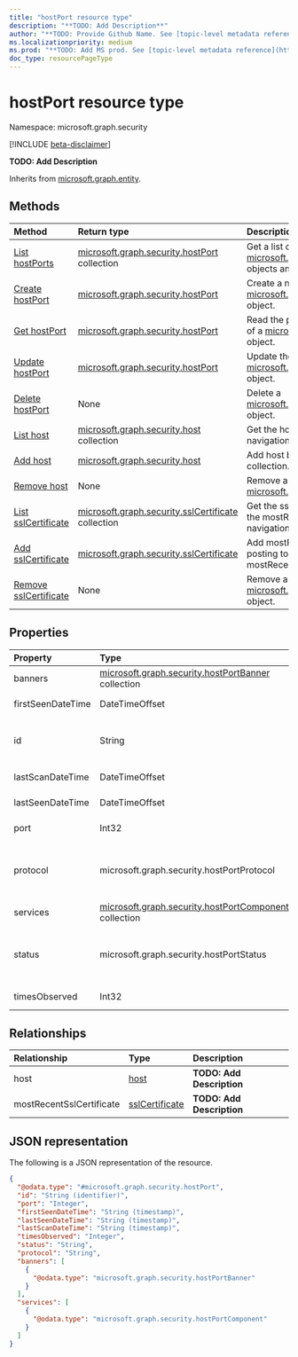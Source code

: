 ```yaml
---
title: "hostPort resource type"
description: "**TODO: Add Description**"
author: "**TODO: Provide Github Name. See [topic-level metadata reference](https://aka.ms/msgo?pagePath=Document-APIs/Guidelines/Metadata)**"
ms.localizationpriority: medium
ms.prod: "**TODO: Add MS prod. See [topic-level metadata reference](https://aka.ms/msgo?pagePath=Document-APIs/Guidelines/Metadata)**"
doc_type: resourcePageType
---
```


# hostPort resource type

Namespace: microsoft.graph.security

[!INCLUDE [beta-disclaimer](../../includes/beta-disclaimer.md)]

**TODO: Add Description**


Inherits from [microsoft.graph.entity](../resources/entity.md).

## Methods
|Method|Return type|Description|
|:---|:---|:---|
|[List hostPorts](../api/security-hostname-list-ports.md)|[microsoft.graph.security.hostPort](../resources/security-hostport.md) collection|Get a list of the [microsoft.graph.security.hostPort](../resources/security-hostport.md) objects and their properties.|
|[Create hostPort](../api/security-hostname-post-ports.md)|[microsoft.graph.security.hostPort](../resources/security-hostport.md)|Create a new [microsoft.graph.security.hostPort](../resources/security-hostport.md) object.|
|[Get hostPort](../api/security-hostport-get.md)|[microsoft.graph.security.hostPort](../resources/security-hostport.md)|Read the properties and relationships of a [microsoft.graph.security.hostPort](../resources/security-hostport.md) object.|
|[Update hostPort](../api/security-hostport-update.md)|[microsoft.graph.security.hostPort](../resources/security-hostport.md)|Update the properties of a [microsoft.graph.security.hostPort](../resources/security-hostport.md) object.|
|[Delete hostPort](../api/security-hostname-delete-ports.md)|None|Delete a [microsoft.graph.security.hostPort](../resources/security-hostport.md) object.|
|[List host](../api/security-hostport-list-host.md)|[microsoft.graph.security.host](../resources/security-host.md) collection|Get the host resources from the host navigation property.|
|[Add host](../api/security-hostport-post-host.md)|[microsoft.graph.security.host](../resources/security-host.md)|Add host by posting to the host collection.|
|[Remove host](../api/security-hostport-delete-host.md)|None|Remove a [microsoft.graph.security.host](../resources/security-host.md) object.|
|[List sslCertificate](../api/security-hostport-list-mostrecentsslcertificate.md)|[microsoft.graph.security.sslCertificate](../resources/security-sslcertificate.md) collection|Get the sslCertificate resources from the mostRecentSslCertificate navigation property.|
|[Add sslCertificate](../api/security-hostport-post-mostrecentsslcertificate.md)|[microsoft.graph.security.sslCertificate](../resources/security-sslcertificate.md)|Add mostRecentSslCertificate by posting to the mostRecentSslCertificate collection.|
|[Remove sslCertificate](../api/security-hostport-delete-mostrecentsslcertificate.md)|None|Remove a [microsoft.graph.security.sslCertificate](../resources/security-sslcertificate.md) object.|

## Properties
|Property|Type|Description|
|:---|:---|:---|
|banners|[microsoft.graph.security.hostPortBanner](../resources/security-hostportbanner.md) collection|**TODO: Add Description**|
|firstSeenDateTime|DateTimeOffset|**TODO: Add Description**|
|id|String|**TODO: Add Description** Inherited from [microsoft.graph.entity](../resources/entity.md).|
|lastScanDateTime|DateTimeOffset|**TODO: Add Description**|
|lastSeenDateTime|DateTimeOffset|**TODO: Add Description**|
|port|Int32|**TODO: Add Description**|
|protocol|microsoft.graph.security.hostPortProtocol|**TODO: Add Description**.The possible values are: `tcp`, `udp`, `unknownFutureValue`.|
|services|[microsoft.graph.security.hostPortComponent](../resources/security-hostportcomponent.md) collection|**TODO: Add Description**|
|status|microsoft.graph.security.hostPortStatus|**TODO: Add Description**.The possible values are: `open`, `filtered`, `closed`, `unknownFutureValue`.|
|timesObserved|Int32|**TODO: Add Description**|

## Relationships
|Relationship|Type|Description|
|:---|:---|:---|
|host|[host](../resources/security-host.md)|**TODO: Add Description**|
|mostRecentSslCertificate|[sslCertificate](../resources/security-sslcertificate.md)|**TODO: Add Description**|

## JSON representation
The following is a JSON representation of the resource.
<!-- {
  "blockType": "resource",
  "keyProperty": "id",
  "@odata.type": "microsoft.graph.security.hostPort",
  "baseType": "microsoft.graph.entity",
  "openType": false
}
-->
``` json
{
  "@odata.type": "#microsoft.graph.security.hostPort",
  "id": "String (identifier)",
  "port": "Integer",
  "firstSeenDateTime": "String (timestamp)",
  "lastSeenDateTime": "String (timestamp)",
  "lastScanDateTime": "String (timestamp)",
  "timesObserved": "Integer",
  "status": "String",
  "protocol": "String",
  "banners": [
    {
      "@odata.type": "microsoft.graph.security.hostPortBanner"
    }
  ],
  "services": [
    {
      "@odata.type": "microsoft.graph.security.hostPortComponent"
    }
  ]
}
```

